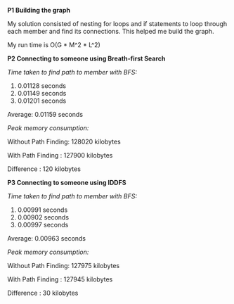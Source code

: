 **P1 Building the graph**

My solution consisted of nesting for loops and if statements to loop through each member and find its connections. This helped me build the graph. 

My run time is O(G * M^2 * L^2)

**P2 Connecting to someone using Breath-first Search**

*Time taken to find path to member with BFS:*

1) 0.01128 seconds
2) 0.01149 seconds
3) 0.01201 seconds

Average: 0.01159 seconds

*Peak memory consumption:* 

Without Path Finding: 128020 kilobytes

With Path Finding : 127900 kilobytes

Difference : 120 kilobytes

**P3 Connecting to someone using IDDFS**

*Time taken to find path to member with BFS:*

1) 0.00991 seconds
2) 0.00902 seconds
3) 0.00997 seconds

Average: 0.00963 seconds

*Peak memory consumption:* 

Without Path Finding: 127975 kilobytes

With Path Finding : 127945 kilobytes

Difference : 30 kilobytes


